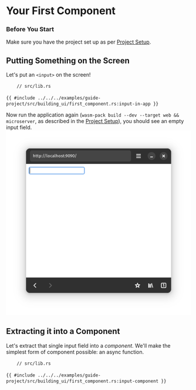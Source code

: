 # Your First Component

### Before You Start

Make sure you have the project set up as per [Project Setup](../preparations/3-project-setup.md).

## Putting Something on the Screen

Let's put an `<input>` on the screen!

```rust,noplayground
	// src/lib.rs

{{ #include ../../../examples/guide-project/src/building_ui/first_component.rs:input-in-app }}
```
Now run the application again
(`wasm-pack build --dev --target web && microserver`, as described in the
[Project Setup](../preparations/3-project-setup.md)),
you should see an empty input field.
![A webpage with just an empty input field](./1-input.png)

## Extracting it into a Component
Let's extract that single input field into a *component*.
We'll make the simplest form of component possible: an async function.

```rust,noplayground
	// src/lib.rs

{{ #include ../../../examples/guide-project/src/building_ui/first_component.rs:input-component }}
```